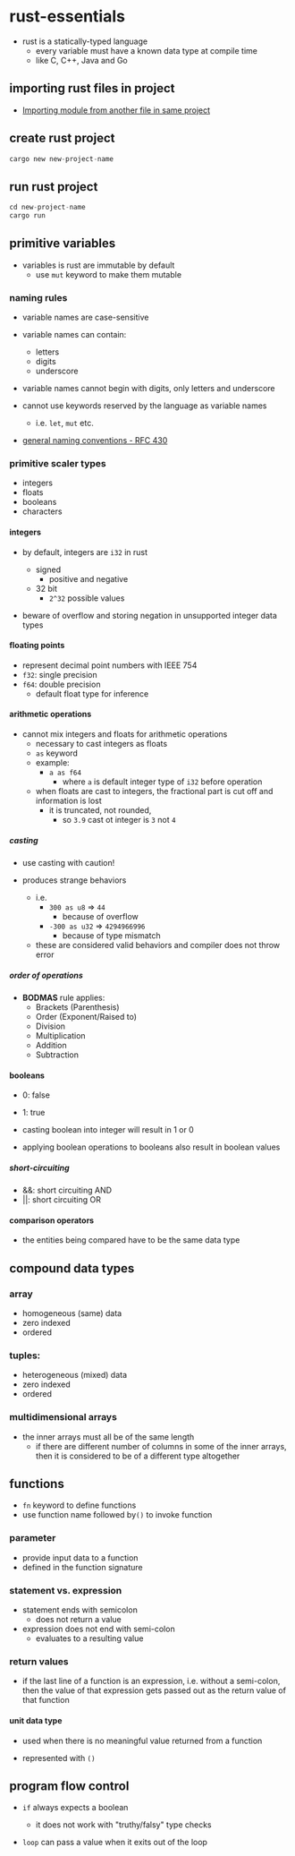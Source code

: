 # rust-essentials

- rust is a statically-typed language
    - every variable must have a known data type at compile time
    - like C, C++, Java and Go

## importing rust files in project

- [Importing module from another file in same project](https://stackoverflow.com/a/26390046)


## create rust project

```rust
cargo new new-project-name
```

## run rust project

```rust
cd new-project-name
cargo run
```

## primitive variables

- variables is rust are immutable by default
    - use `mut` keyword to make them mutable

### naming rules

- variable names are case-sensitive

- variable names can contain:
    - letters 
    - digits
    - underscore

- variable names cannot begin with digits, only letters and underscore

- cannot use keywords reserved by the language as variable names
    - i.e. `let`, `mut` etc.

- [general naming conventions - RFC 430](https://github.com/rust-lang/rfcs/blob/master/text/0430-finalizing-naming-conventions.md#general-naming-conventions)

### primitive scaler types 
- integers 
- floats 
- booleans 
- characters

#### integers 

- by default, integers are `i32` in rust
    - signed
        - positive and negative
    - 32 bit 
        - `2^32` possible values 

- beware of overflow and storing negation in unsupported integer data types 

#### floating points 
- represent decimal point numbers with IEEE 754
- `f32`: single precision
- `f64`: double precision 
    - default float type for inference

#### arithmetic operations

- cannot mix integers and floats for arithmetic operations 
    - necessary to cast integers as floats 
    - `as` keyword 
    - example: 
        - `a as f64`
            - where `a` is default integer type of `i32` before operation
    - when floats are cast to integers, the fractional part is cut off and information is lost
        - it is truncated, not rounded,
            - so `3.9` cast ot integer is `3` not `4`

##### casting

- use casting with caution!

- produces strange behaviors 
    - i.e.
        - `300 as u8` => `44`
            - because of overflow
        - `-300 as u32` => `4294966996`
            - because of type mismatch
    - these are considered valid behaviors and compiler does not throw error 

##### order of operations 

- **BODMAS** rule applies:
    - Brackets (Parenthesis)
    - Order (Exponent/Raised to)
    - Division
    - Multiplication
    - Addition
    - Subtraction

#### booleans

- 0: false
- 1: true

- casting boolean into integer will result in 1 or 0 

- applying boolean operations to booleans also result in boolean values 

##### short-circuiting
- &&: short circuiting AND
- ||: short circuiting OR

#### comparison operators
- the entities being compared have to be the same data type

## compound data types 

### array
- homogeneous (same) data 
- zero indexed
- ordered
### tuples: 
- heterogeneous (mixed) data
- zero indexed
- ordered

### multidimensional arrays

- the inner arrays must all be of the same length
    - if there are different number of columns in some of the inner arrays, then it is considered to be of a different type altogether 

## functions

- `fn` keyword to define functions
- use function name followed by`()` to invoke function

### parameter 

- provide input data to a function
- defined in the function signature

### statement vs. expression

- statement ends with semicolon
    - does not return a value 
- expression does not end with semi-colon
    - evaluates to a resulting value

### return values
- if the last line of a function is an expression, i.e. without a semi-colon, then the value of that expression gets passed out as the return value of that function

#### unit data type

- used when there is no meaningful value returned from a function

- represented with `()`

## program flow control

- `if` always expects a boolean
    - it does not work with "truthy/falsy" type checks

- `loop` can pass a value when it exits out of the loop